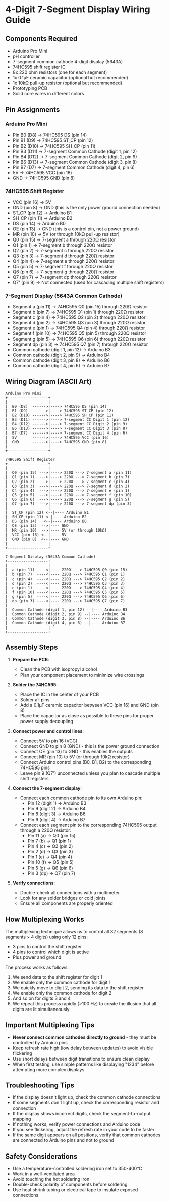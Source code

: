 # 4-Digit 7-Segment Display Wiring Guide

## Components Required
- Arduino Pro Mini
- pH controller
- 7-segment common cathode 4-digit display (5643A)
- 74HC595 shift register IC
- 8x 220 ohm resistors (one for each segment)
- 1x 0.1μF ceramic capacitor (optional but recommended)
- 1x 10kΩ pull-up resistor (optional but recommended)
- Prototyping PCB
- Solid core wires in different colors

## Pin Assignments

### Arduino Pro Mini
- Pin B0 (D8) → 74HC595 DS (pin 14)
- Pin B1 (D9) → 74HC595 ST_CP (pin 12)
- Pin B2 (D10) → 74HC595 SH_CP (pin 11)
- Pin B3 (D11) → 7-segment Common Cathode (digit 1, pin 12)
- Pin B4 (D12) → 7-segment Common Cathode (digit 2, pin 9)
- Pin B6 (D13) → 7-segment Common Cathode (digit 3, pin 8)
- Pin B7 (D7) → 7-segment Common Cathode (digit 4, pin 6)
- 5V → 74HC595 VCC (pin 16)
- GND → 74HC595 GND (pin 8)

### 74HC595 Shift Register
- VCC (pin 16) → 5V
- GND (pin 8) → GND (this is the only power ground connection needed)
- ST_CP (pin 12) → Arduino B1
- SH_CP (pin 11) → Arduino B2
- DS (pin 14) → Arduino B0
- OE (pin 13) → GND (this is a control pin, not a power ground)
- MR (pin 10) → 5V (or through 10kΩ pull-up resistor)
- Q0 (pin 15) → 7-segment a through 220Ω resistor
- Q1 (pin 1) → 7-segment b through 220Ω resistor
- Q2 (pin 2) → 7-segment c through 220Ω resistor
- Q3 (pin 3) → 7-segment d through 220Ω resistor
- Q4 (pin 4) → 7-segment e through 220Ω resistor
- Q5 (pin 5) → 7-segment f through 220Ω resistor
- Q6 (pin 6) → 7-segment g through 220Ω resistor
- Q7 (pin 7) → 7-segment dp through 220Ω resistor
- Q7' (pin 9) → Not connected (used for cascading multiple shift registers)

### 7-Segment Display (5643A Common Cathode)
- Segment a (pin 11) → 74HC595 Q0 (pin 15) through 220Ω resistor
- Segment b (pin 7) → 74HC595 Q1 (pin 1) through 220Ω resistor
- Segment c (pin 4) → 74HC595 Q2 (pin 2) through 220Ω resistor
- Segment d (pin 2) → 74HC595 Q3 (pin 3) through 220Ω resistor
- Segment e (pin 1) → 74HC595 Q4 (pin 4) through 220Ω resistor
- Segment f (pin 10) → 74HC595 Q5 (pin 5) through 220Ω resistor
- Segment g (pin 5) → 74HC595 Q6 (pin 6) through 220Ω resistor
- Segment dp (pin 3) → 74HC595 Q7 (pin 7) through 220Ω resistor
- Common cathode (digit 1, pin 12) → Arduino B3
- Common cathode (digit 2, pin 9) → Arduino B4
- Common cathode (digit 3, pin 8) → Arduino B6
- Common cathode (digit 4, pin 6) → Arduino B7

## Wiring Diagram (ASCII Art)

```
Arduino Pro Mini
+------------------+
|                  |
|  B0 (D8)  ------>|----> 74HC595 DS (pin 14)
|  B1 (D9)  ------>|----> 74HC595 ST_CP (pin 12)
|  B2 (D10) ------>|----> 74HC595 SH_CP (pin 11)
|  B3 (D11) ------>|----> 7-segment CC Digit 1 (pin 12)
|  B4 (D12) ------>|----> 7-segment CC Digit 2 (pin 9)
|  B6 (D13) ------>|----> 7-segment CC Digit 3 (pin 8)
|  B7 (D7)  ------>|----> 7-segment CC Digit 4 (pin 6)
|  5V       ------>|----> 74HC595 VCC (pin 16)
|  GND      ------>|----> 74HC595 GND (pin 8)
|                  |
+------------------+

74HC595 Shift Register
+------------------+
|                  |
|  Q0 (pin 15) --->|----> 220Ω ---> 7-segment a (pin 11)
|  Q1 (pin 1)  --->|----> 220Ω ---> 7-segment b (pin 7)
|  Q2 (pin 2)  --->|----> 220Ω ---> 7-segment c (pin 4)
|  Q3 (pin 3)  --->|----> 220Ω ---> 7-segment d (pin 2)
|  Q4 (pin 4)  --->|----> 220Ω ---> 7-segment e (pin 1)
|  Q5 (pin 5)  --->|----> 220Ω ---> 7-segment f (pin 10)
|  Q6 (pin 6)  --->|----> 220Ω ---> 7-segment g (pin 5)
|  Q7 (pin 7)  --->|----> 220Ω ---> 7-segment dp (pin 3)
|                  |
|  ST_CP (pin 12) <--|---- Arduino B1
|  SH_CP (pin 11) <-|---- Arduino B2
|  DS (pin 14)   <--|---- Arduino B0
|  OE (pin 13)  -->|---- GND
|  MR (pin 10)  -->|---- 5V (or through 10kΩ)
|  VCC (pin 16) <--|---- 5V
|  GND (pin 8)  <--|---- GND
|                  |
+------------------+

7-Segment Display (5643A Common Cathode)
+------------------+
|                  |
|  a (pin 11) ----<|---- 220Ω ---> 74HC595 Q0 (pin 15)
|  b (pin 7)  ----<|---- 220Ω ---> 74HC595 Q1 (pin 1)
|  c (pin 4)  ----<|---- 220Ω ---> 74HC595 Q2 (pin 2)
|  d (pin 2)  ----<|---- 220Ω ---> 74HC595 Q3 (pin 3)
|  e (pin 1)  ----<|---- 220Ω ---> 74HC595 Q4 (pin 4)
|  f (pin 10) ----<|---- 220Ω ---> 74HC595 Q5 (pin 5)
|  g (pin 5)  ----<|---- 220Ω ---> 74HC595 Q6 (pin 6)
|  dp (pin 3) ----<|---- 220Ω ---> 74HC595 Q7 (pin 7)
|                  |
|  Common Cathode (digit 1, pin 12) --|---- Arduino B3
|  Common Cathode (digit 2, pin 9) --|---- Arduino B4
|  Common Cathode (digit 3, pin 8) --|---- Arduino B6
|  Common Cathode (digit 4, pin 6) --|---- Arduino B7
|                  |
+------------------+
```

## Assembly Steps

1. **Prepare the PCB**:
   - Clean the PCB with isopropyl alcohol
   - Plan your component placement to minimize wire crossings

2. **Solder the 74HC595**:
   - Place the IC in the center of your PCB
   - Solder all pins
   - Add a 0.1μF ceramic capacitor between VCC (pin 16) and GND (pin 8)
   - Place the capacitor as close as possible to these pins for proper power supply decoupling

3. **Connect power and control lines**:
   - Connect 5V to pin 16 (VCC)
   - Connect GND to pin 8 (GND) - this is the power ground connection
   - Connect OE (pin 13) to GND - this enables the outputs
   - Connect MR (pin 10) to 5V (or through 10kΩ resistor)
   - Connect Arduino control pins (B0, B1, B2) to the corresponding 74HC595 pins
   - Leave pin 9 (Q7') unconnected unless you plan to cascade multiple shift registers

4. **Connect the 7-segment display**:
   - Connect each common cathode pin to its own Arduino pin:
     - Pin 12 (digit 1) → Arduino B3
     - Pin 9 (digit 2) → Arduino B4
     - Pin 8 (digit 3) → Arduino B6
     - Pin 6 (digit 4) → Arduino B7
   - Connect each segment pin to the corresponding 74HC595 output through a 220Ω resistor:
     - Pin 11 (a) → Q0 (pin 15)
     - Pin 7 (b) → Q1 (pin 1)
     - Pin 4 (c) → Q2 (pin 2)
     - Pin 2 (d) → Q3 (pin 3)
     - Pin 1 (e) → Q4 (pin 4)
     - Pin 10 (f) → Q5 (pin 5)
     - Pin 5 (g) → Q6 (pin 6)
     - Pin 3 (dp) → Q7 (pin 7)

5. **Verify connections**:
   - Double-check all connections with a multimeter
   - Look for any solder bridges or cold joints
   - Ensure all components are properly oriented

## How Multiplexing Works

The multiplexing technique allows us to control all 32 segments (8 segments × 4 digits) using only 12 pins:
- 3 pins to control the shift register
- 4 pins to control which digit is active
- Plus power and ground

The process works as follows:
1. We send data to the shift register for digit 1
2. We enable only the common cathode for digit 1
3. We quickly move to digit 2, sending its data to the shift register
4. We enable only the common cathode for digit 2
5. And so on for digits 3 and 4
6. We repeat this process rapidly (>100 Hz) to create the illusion that all digits are lit simultaneously

## Important Multiplexing Tips
- **Never connect common cathodes directly to ground** - they must be controlled by Arduino pins
- Keep refresh rate high (low delay between updates) to avoid visible flickering
- Use short delays between digit transitions to ensure clean display
- When first testing, use simple patterns like displaying "1234" before attempting more complex displays

## Troubleshooting Tips
- If the display doesn't light up, check the common cathode connections
- If some segments don't light up, check the corresponding resistor and connection
- If the display shows incorrect digits, check the segment-to-output mapping
- If nothing works, verify power connections and Arduino code
- If you see flickering, adjust the refresh rate in your code to be faster
- If the same digit appears on all positions, verify that common cathodes are connected to Arduino pins and not to ground

## Safety Considerations
- Use a temperature-controlled soldering iron set to 350-400°C
- Work in a well-ventilated area
- Avoid touching the hot soldering iron
- Double-check polarity of components before soldering
- Use heat shrink tubing or electrical tape to insulate exposed connections 